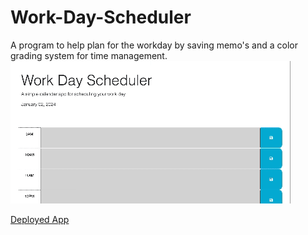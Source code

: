# Work-Day-Scheduler

A program to help plan for the workday by saving memo's and a color grading system for time management.
![Demo](Workday_Sched.gif)

[Deployed App](https://mariop578.github.io/Work-Day-Scheduler/)
